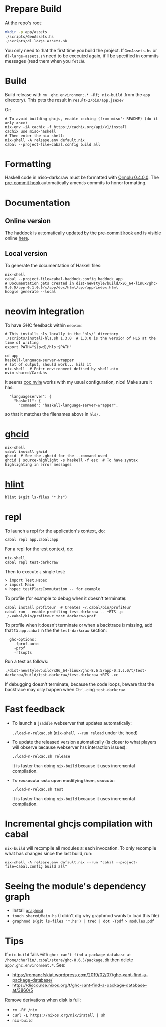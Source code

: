 # Prepare Build

At the repo's root:

```bash
mkdir -p app/assets
./scripts/GenAssets.hs
./scripts/dl-large-assets.sh
```

You only need to that the first time you build the project. If `GenAssets.hs`
or `dl-large-assets.sh` need to be executed again, it'll be specified
in commits messages (read them when you `fetch`).

# Build

Build release with `rm .ghc.environment.* -Rf; nix-build` (from the `app`
directory). This puts the result in `result-2/bin/app.jsexe/`.

Or:

```shell
# To avoid building ghcjs, enable caching (from miso's README) (do it only once)
nix-env -iA cachix -f https://cachix.org/api/v1/install
cachix use miso-haskell
# Then enter the nix shell:
nix-shell -A release.env default.nix
cabal --project-file=cabal.config build all
```

# Formatting

Haskell code in miso-darkcraw must be formatted with
[Ormolu 0.4.0.0](https://github.com/tweag/ormolu/releases/tag/0.4.0.0).
The [pre-commit hook](https://github.com/smelc/miso-darkcraw/blob/master/hooks/pre_commit.py)
automatically amends commits to honor formatting.

# Documentation

## Online version

The haddock is automatically updated by
the [pre-commit hook](https://github.com/smelc/miso-darkcraw/blob/master/hooks/pre_commit.py) and
is visible online [here](https://smelc.github.io/miso-darkcraw/).

## Local version

To generate the documentation of Haskell files:

```shell
nix-shell
cabal --project-file=cabal-haddock.config haddock app
# Documentation gets created in dist-newstyle/build/x86_64-linux/ghc-8.6.5/app-0.1.0.0/x/app/doc/html/app/app/index.html
hoogle generate --local
```

# neovim integration

To have GHC feedback within `neovim`:

```
# This installs hls locally in the "hls/" directory
./scripts/install-hls.sh 1.3.0  # 1.3.0 is the version of HLS at the time of writing
export PATH="$(pwd)/hls:$PATH"

cd app
haskell-language-server-wrapper
# lot of output, should work... kill it
nix-shell  # Enter environment defined by shell.nix
nvim shared/Card.hs
```

It seems [coc.nvim](https://github.com/neoclide/coc.nvim) works
with my usual configuration, nice! Make sure it has:

```
  "languageserver": {
    "haskell": {
      "command": "haskell-language-server-wrapper",
```

so that it matches the filenames above in `hls/`.

# [ghcid](https://github.com/ndmitchell/ghcid)

```shell
nix-shell
cabal install ghcid
ghcid  # See the .ghcid for the --command used
ghcid | source-highlight -s haskell -f esc  # To have syntax highlighting in error messages
```

# [hlint](https://github.com/ndmitchell/hlint)

`hlint $(git ls-files "*.hs")`

# repl

To launch a repl for the application's context, do:

```
cabal repl app.cabal:app
```

For a repl for the test context, do:

```
nix-shell
cabal repl test-darkcraw
```

Then to execute a single test:

```
> import Test.Hspec
> import Main
> hspec testPlaceCommutation -- for example
```

To profile (for example to debug when it doesn't terminate):

```
cabal install profiteur  # Creates ~/.cabal/bin/profiteur
cabal run --enable-profiling test-darkcraw -- +RTS -p
~/.cabal/bin/profiteur test-darkcraw.prof
```

To profile when it doesn't terminate or when a backtrace is missing,
add that to `app.cabal` in the the `test-darkcraw` section:

```
  ghc-options:
    -fprof-auto
    -prof
    -rtsopts
```

Run a test as follows:

```
./dist-newstyle/build/x86_64-linux/ghc-8.6.5/app-0.1.0.0/t/test-darkcraw/build/test-darkcraw/test-darkcraw +RTS -xc
```

If debugging doesn't terminate, because the code loops, beware that
the backtrace may only happen when `Ctrl-c`ing `test-darkcraw`

# Fast feedback

* To launch a `jsaddle` webserver that updates automatically:

  `./load-n-reload.sh` (`nix-shell --run reload` under the hood)
* To update the released version automatically (is closer to what players
  will observe because webserver has interaction issues):

  `./load-n-reload.sh release`

  It is faster than doing `nix-build` because it uses incremental compilation.
* To reexecute tests upon modifying them, execute:

  `./load-n-reload.sh test`

  It is faster than doing `nix-build` because it uses incremental compilation.

# Incremental ghcjs compilation with cabal

`nix-build` will recompile all modules at each invocation. To only recompile
what has changed since the last build, run:

```
nix-shell -A release.env default.nix --run "cabal --project-file=cabal.config build all"
```

# Seeing the module's dependency graph

* Install [`graphmod`](https://github.com/yav/graphmod)
* `touch shared/Main.hs`  (I didn't dig why graphmod wants to load this file)
* `graphmod $(git ls-files '*.hs') | tred | dot -Tpdf > modules.pdf`

# Tips

If `nix-build` fails with `ghc: can't find a package database at /home/churlin/.cabal/store/ghc-8.6.5/package.db`
then delete `app/.ghc.environment.*`. See:

* https://romanofskiat.wordpress.com/2019/02/07/ghc-cant-find-a-package-database/
* https://discourse.nixos.org/t/ghc-cant-find-a-package-database-at/3860/5

Remove derivations when disk is full:

* `rm -Rf /nix`
* `curl -L https://nixos.org/nix/install | sh`
* `nix-build`

